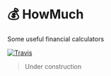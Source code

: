 # 💰 HowMuch
Some useful financial calculators

[![Travis](https://img.shields.io/travis/tymondesigns/pay.svg?style=flat-square)](https://travis-ci.org/tymondesigns/howmuch)

> Under construction

